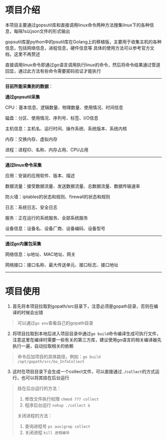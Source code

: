 # 项目介绍

本项目主要通过gopsutil库和直接调用linux命令两种方法搜集linux下的各种信息，每隔1s以json文件的形式输出

gopsutil库是python中的psutil库在Golang上的移植版，主要用于收集主机的各种信息，包括网络信息，进程信息，硬件信息等
具体的使用方法可以参考官方文档，这里不再赘述

直接调用linux命令即通过go语言调用执行linux的命令，然后将命令结果通过管道回显，通过此方法有些命令需要密码验证才能执行

---

**目前所能采集到的数据**：

**通过gopsutil采集**

CPU：基本信息、逻辑数量、物理数量、使用情况、时间信息

磁盘：分区、使用情况、序列号、标签、I/O信息

主机信息：主机名、运行时间、操作系统、系统版本、系统内核

内存：交换内存、虚拟内存

进程：进程ID、名称、内存占用、CPU占用

---

**通过linux命令采集**

应用：安装的应用软件、版本、描述

数据流量：接受数据流量、发送数据流量、总数据流量、数据传输速率

防火墙：iptables的状态和规则、firewall的状态和规则

日志：系统日志、安全日志

服务：正在运行的系统服务、全部系统服务

设备信息：设备名、设备厂商、设备编码、设备型号

---

**通过go内置包采集**

网络信息：ip地址、MAC地址、网关

网络接口：接口名称、最大传送单元、接口标志、接口地址

---


# 项目使用
1. 首先将本项目拉取到gopath/src目录下，注意必须是gopath目录，否则在编译的时候会出错
>可以通过`go env`查看自己的gopath目录
2. 将项目拉取到本地后进入项目目录中通过`go build`命令编译生成可执行文件，注意这里在编译时需要一些有关的第三方库，建议使用go语言的相关编译器先执行一遍，自动拉取相关的依赖
>命令后加项目的具体路径，例如：`go build /opt/gopath/src/Go_InfoCollect`
3. 这时在项目目录下会生成一个collect文件，可以直接通过`./collect`的方式运行，也可以将其挂在后台运行
>挂在后台运行的方法：
>1. 修改文件执行权限 `chmod 777 collect`
>2. 程序后台运行 `nohup ./collect &`
>
>关闭进程的方法：
>1. 查询进程号 `ps aux|grep collect`
>2. 关闭进程 `kill 进程编号`

